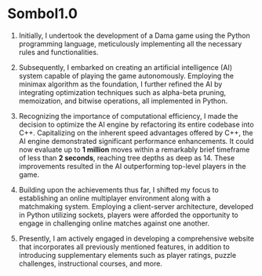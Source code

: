 # Sombol1.0
1. Initially, I undertook the development of a Dama game using the Python programming language, meticulously implementing all the necessary rules and functionalities.

2. Subsequently, I embarked on creating an artificial intelligence (AI) system capable of playing the game autonomously. Employing the minimax algorithm as the foundation, I further refined the AI by integrating optimization techniques such as alpha-beta pruning, memoization, and bitwise operations, all implemented in Python.

3. Recognizing the importance of computational efficiency, I made the decision to optimize the AI engine by refactoring its entire codebase into C++. Capitalizing on the inherent speed advantages offered by C++, the AI engine demonstrated significant performance enhancements. It could now evaluate up to **1 million** moves within a remarkably brief timeframe of less than **2 seconds**, reaching tree depths as deep as 14. These improvements resulted in the AI outperforming top-level players in the game.

4. Building upon the achievements thus far, I shifted my focus to establishing an online multiplayer environment along with a matchmaking system. Employing a client-server architecture, developed in Python utilizing sockets, players were afforded the opportunity to engage in challenging online matches against one another.

5. Presently, I am actively engaged in developing a comprehensive website that incorporates all previously mentioned features, in addition to introducing supplementary elements such as player ratings, puzzle challenges, instructional courses, and more.
